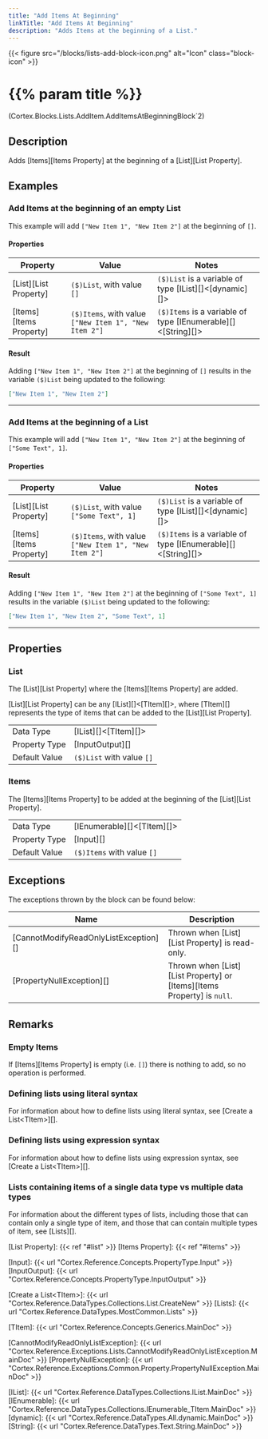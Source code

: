 ```yaml
---
title: "Add Items At Beginning"
linkTitle: "Add Items At Beginning"
description: "Adds Items at the beginning of a List."
---
```


{{< figure src="/blocks/lists-add-block-icon.png" alt="Icon" class="block-icon" >}}

# {{% param title %}}

<p class="namespace">(Cortex.Blocks.Lists.AddItem.AddItemsAtBeginningBlock`2)</p>

## Description

Adds [Items][Items Property] at the beginning of a [List][List Property].

## Examples

### Add Items at the beginning of an empty List

This example will add `["New Item 1", "New Item 2"]` at the beginning of `[]`.

#### Properties

| Property           | Value                     | Notes                                    |
|--------------------|---------------------------|------------------------------------------|
| [List][List Property] | `($)List`, with value `[]` | `($)List` is a variable of type [IList][]&lt;[dynamic][]&gt; |
| [Items][Items Property] | `($)Items`, with value `["New Item 1", "New Item 2"]` | `($)Items` is a variable of type [IEnumerable][]&lt;[String][]&gt; |

#### Result

Adding `["New Item 1", "New Item 2"]` at the beginning of `[]` results in the variable `($)List` being updated to the following:

```json
["New Item 1", "New Item 2"]
```

***

### Add Items at the beginning of a List

This example will add `["New Item 1", "New Item 2"]` at the beginning of `["Some Text", 1]`.

#### Properties

| Property           | Value                     | Notes                                    |
|--------------------|---------------------------|------------------------------------------|
| [List][List Property] | `($)List`, with value `["Some Text", 1]` | `($)List` is a variable of type [IList][]&lt;[dynamic][]&gt; |
| [Items][Items Property] | `($)Items`, with value `["New Item 1", "New Item 2"]` | `($)Items` is a variable of type [IEnumerable][]&lt;[String][]&gt; |

#### Result

Adding `["New Item 1", "New Item 2"]` at the beginning of `["Some Text", 1]` results in the variable `($)List` being updated to the following:

```json
["New Item 1", "New Item 2", "Some Text", 1]
```

***

## Properties

### List

The [List][List Property] where the [Items][Items Property] are added.  

[List][List Property] can be any [IList][]&lt;[TItem][]&gt;, where [TItem][] represents the type of items that can be added to the [List][List Property].
  
| | |
|--------------------|---------------------------|
| Data Type | [IList][]&lt;[TItem][]&gt; |
| Property Type | [InputOutput][] |
| Default Value | `($)List` with value `[]` |

### Items

The [Items][Items Property] to be added at the beginning of the [List][List Property].

| | |
|--------------------|---------------------------|
| Data Type | [IEnumerable][]&lt;[TItem][]&gt; |
| Property Type | [Input][] |
| Default Value | `($)Items` with value `[]` |

## Exceptions

The exceptions thrown by the block can be found below:

| Name     | Description |
|----------|----------|
| [CannotModifyReadOnlyListException][] | Thrown when [List][List Property] is read-only. |
| [PropertyNullException][] | Thrown when [List][List Property] or [Items][Items Property] is `null`. |

## Remarks

### Empty Items

If [Items][Items Property] is empty (i.e. `[]`) there is nothing to add, so no operation is performed.

### Defining lists using literal syntax

For information about how to define lists using literal syntax, see [Create a List&lt;TItem&gt;][].

### Defining lists using expression syntax

For information about how to define lists using expression syntax, see [Create a List&lt;TItem&gt;][].

### Lists containing items of a single data type vs multiple data types

For information about the different types of lists, including those that can contain only a single type of item, and those that can contain multiple types of item, see [Lists][].

[List Property]: {{< ref "#list" >}}
[Items Property]: {{< ref "#items" >}}

[Input]: {{< url "Cortex.Reference.Concepts.PropertyType.Input" >}}
[InputOutput]: {{< url "Cortex.Reference.Concepts.PropertyType.InputOutput" >}}

[Create a List&lt;TItem&gt;]: {{< url "Cortex.Reference.DataTypes.Collections.List.CreateNew" >}}
[Lists]: {{< url "Cortex.Reference.DataTypes.MostCommon.Lists" >}}

[TItem]: {{< url "Cortex.Reference.Concepts.Generics.MainDoc" >}}

[CannotModifyReadOnlyListException]: {{< url "Cortex.Reference.Exceptions.Lists.CannotModifyReadOnlyListException.MainDoc" >}}
[PropertyNullException]: {{< url "Cortex.Reference.Exceptions.Common.Property.PropertyNullException.MainDoc" >}}

[IList]: {{< url "Cortex.Reference.DataTypes.Collections.IList.MainDoc" >}}
[IEnumerable]: {{< url "Cortex.Reference.DataTypes.Collections.IEnumerable_TItem.MainDoc" >}}
[dynamic]: {{< url "Cortex.Reference.DataTypes.All.dynamic.MainDoc" >}}
[String]: {{< url "Cortex.Reference.DataTypes.Text.String.MainDoc" >}}

